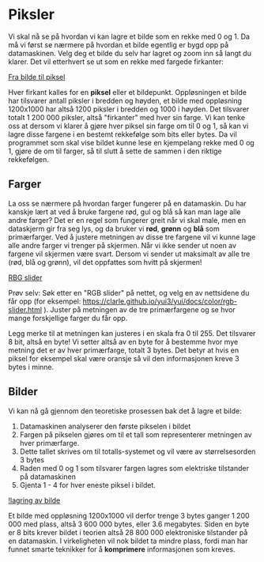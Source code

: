 # Piksler

Vi skal nå se på hvordan vi kan lagre et bilde som en rekke med 0 og 1. Da må vi først se nærmere på hvordan et bilde egentlig er bygd opp på datamaskinen. Velg deg et bilde du selv har lagret og zoom inn så langt du klarer. Det vil etterhvert se ut som en rekke med fargede firkanter:

[Fra bilde til piksel](piksel.png)

Hver firkant kalles for en **piksel** eller et bildepunkt. Oppløsningen et bilde har tilsvarer antall piksler i bredden og høyden, et bilde med oppløsning 1200x1000 har altså 1200 piksler i bredden og 1000 i høyden. Det tilsvarer totalt 1 200 000 piksler, altså "firkanter" med hver sin farge. Vi kan tenke oss at dersom vi klarer å gjøre hver piksel sin farge om til 0 og 1, så kan vi lagre disse fargene i en bestemt rekkefølge som bits eller bytes. Da vil programmet som skal vise bildet kunne lese en kjempelang rekke med 0 og 1, gjøre de om til farger, så til slutt å sette de sammen i den riktige rekkefølgen. 

## Farger

La oss se nærmere på hvordan farger fungerer på en datamaskin. Du har kanskje lært at ved å bruke fargene rød, gul og blå så kan man lage alle andre farger? Det er en regel som fungerer greit når vi skal male, men en dataskjerm gir fra seg lys, og da bruker vi **rød**, **grønn** og **blå** som primærfarger. Ved å justere metningen av disse tre fargene vil vi kunne lage alle andre farger vi trenger på skjermen. Når vi ikke sender ut noen av fargene vil skjermen være svart. Dersom vi sender ut maksimalt av alle tre (rød, blå og grønn),  vil det oppfattes som hvitt på skjermen! 

[RBG slider](./rbgslider.png)

Prøv selv: Søk etter en "RGB slider" på nettet, og velg en av nettsidene du får opp (for eksempel: https://clarle.github.io/yui3/yui/docs/color/rgb-slider.html ). Juster på metningen av de tre primærfargene og se hvor mange forskjellige farger du får opp.

Legg merke til at metningen kan justeres i en skala fra 0 til 255. Det tilsvarer 8 bit, altså en byte! Vi setter altså av en byte for å bestemme hvor mye metning det er av hver primærfarge, totalt 3 bytes. Det betyr at hvis en piksel for eksempel skal være oransje så vil den informasjonen kreve 3 bytes i minne.

## Bilder

Vi kan nå gå gjennom den teoretiske prosessen bak det å lagre et bilde: 

1. Datamaskinen analyserer den første pikselen i bildet
2. Fargen på pikselen gjøres om til et tall som representerer metningen av hver primærfarge. 
3. Dette tallet skrives om til totalls-systemet og vil være av størrelsesorden 3 bytes
4. Raden med 0 og 1 som tilsvarer fargen lagres som elektriske tilstander på datamaskinen
5. Gjenta 1 - 4 for hver eneste piksel i bildet.

[!lagring av bilde](./frabildetillagring.png)

Et bilde med oppløsning 1200x1000 vil derfor trenge 3 bytes ganger 1 200 000 med plass, altså 3 600 000 bytes, eller 3.6 megabytes. Siden en byte er 8 bits krever bildet i teorien altså 28 800 000 elektroniske tilstander på en datamaskin. I virkeligheten vil nok bildet ta mindre plass, fordi man har funnet smarte teknikker for å **komprimere** informasjonen som kreves.
